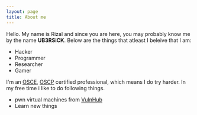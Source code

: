 ```yaml
---
layout: page
title: About me 
---
```


Hello. My name is Rizal and since you are here, you may probably know me by the name **UB3RSiCK**. Below are the things that atleast I beleive that I am:
* Hacker
* Programmer
* Researcher
* Gamer

I'm an [OSCE](https://www.offensive-security.com/information-security-training/cracking-the-perimeter/), [OSCP](https://www.offensive-security.com/information-security-training/penetration-testing-training-kali-linux/) certified professional, which means I do try harder. In my free time i like to do following things.
* pwn virtual machines from [VulnHub](https://www.vulnhub.com/)
* Learn new things
